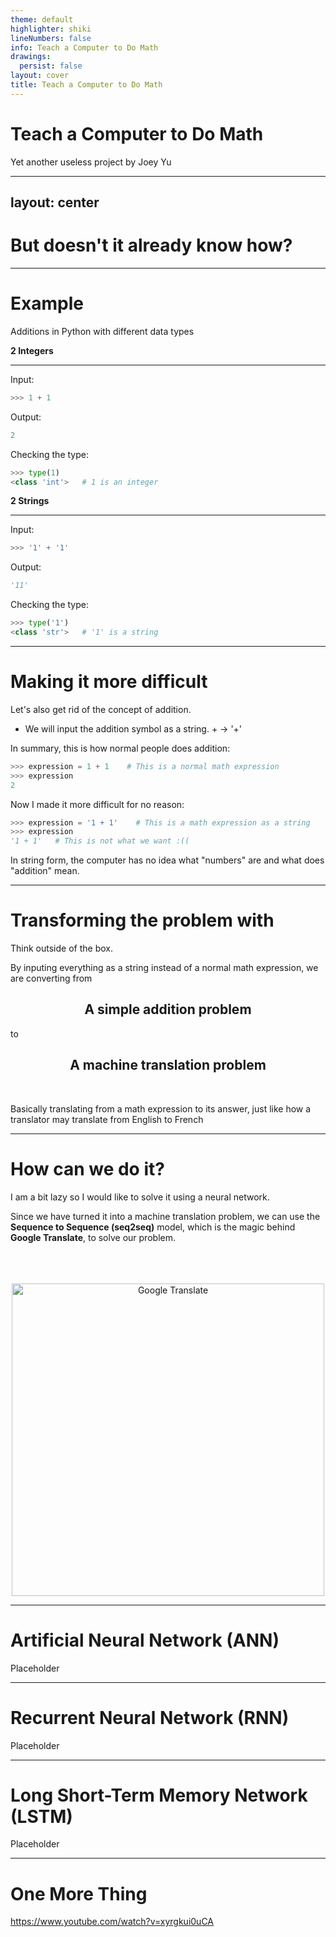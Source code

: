 ```yaml
---
theme: default
highlighter: shiki
lineNumbers: false
info: Teach a Computer to Do Math
drawings:
  persist: false
layout: cover
title: Teach a Computer to Do Math
---
```


<!--
#e63946 #f1faee #a8dadc #457b9d #1d3557
-->

# Teach a Computer to Do Math

Yet another useless project by Joey Yu

---
layout: center
---

# But doesn't it already know how?

---

# Example

Additions in Python with different data types

<div grid="~ cols-2 gap-4">
<div v-click>

**2 Integers**
___
Input:
```python
>>> 1 + 1 
```
Output:
```python
2
```
Checking the type:
```python
>>> type(1)
<class 'int'>   # 1 is an integer
```
</div>
<div v-click>

**2 Strings**
___
Input:
```python
>>> '1' + '1' 
```
Output:
```python
'11'
```
Checking the type:
```python
>>> type('1')
<class 'str'>   # '1' is a string
```
</div>
</div>

<style>
  .slidev-vclick-target {
    transition: opacity 500ms ease;
  }
  .slidev-vclick-hidden {
    opacity: 0;
    pointer-events: none;
  }
</style>

---

# Making it more difficult

Let's also get rid of the concept of addition.

<div v-click>

- We will input the addition symbol as a string. + $\rightarrow$ '+'

</div>

<div v-click>

In summary, this is how normal people does addition:
```python
>>> expression = 1 + 1    # This is a normal math expression
>>> expression
2
```

</div>

<div v-click>

Now I made it more difficult for no reason:
```python
>>> expression = '1 + 1'    # This is a math expression as a string
>>> expression 
'1 + 1'   # This is not what we want :((
```
In string form, the computer has no idea what "numbers" are and what does "addition" mean.

</div>

<style>
  .slidev-vclick-target {
    transition: opacity 500ms ease;
  }
  .slidev-vclick-hidden {
    opacity: 0;
    pointer-events: none;
  }
</style>

---

# Transforming the problem with

Think outside of the box.


<div v-click>

By inputing everything as a string instead of a normal math expression, we are converting from

</div>

<div v-click>

<center><h2>A simple addition problem</h2></center>

</div>

<div v-click>

to

</div>

<div v-click>

<center><h2>A machine translation problem</h2></center>

<br/>

</div>

<div v-click>

Basically translating from a math expression to its answer, just like how a translator may translate from English to French

</div>

<style>
  .slidev-vclick-target {
    transition: opacity 500ms ease;
  }
  .slidev-vclick-hidden {
    opacity: 0;
    pointer-events: none;
  }
</style>

---

# How can we do it?

I am a bit lazy so I would like to solve it using a neural network.

<div v-click>

Since we have turned it into a machine translation problem, we can use the **Sequence to Sequence (seq2seq)** model, which is the magic behind **Google Translate**, to solve our problem.

<br/>
<br/>
<br/>

<center><img src="https://cscloud.itsjoeoui.com/wpHYOt19o8f9UcwN6fna/download" alt="Google Translate" width="500"/></center>

</div>

<style>
  .slidev-vclick-target {
    transition: opacity 500ms ease;
  }
  .slidev-vclick-hidden {
    opacity: 0;
    pointer-events: none;
  }
</style>

---

# Artificial Neural Network (ANN)

Placeholder

---

# Recurrent Neural Network (RNN)

Placeholder

---

# Long Short-Term Memory Network (LSTM)

Placeholder

---

# One More Thing

https://www.youtube.com/watch?v=xyrgkui0uCA

<Youtube id="xyrgkui0uCA" :width='640' :height='360'/>
